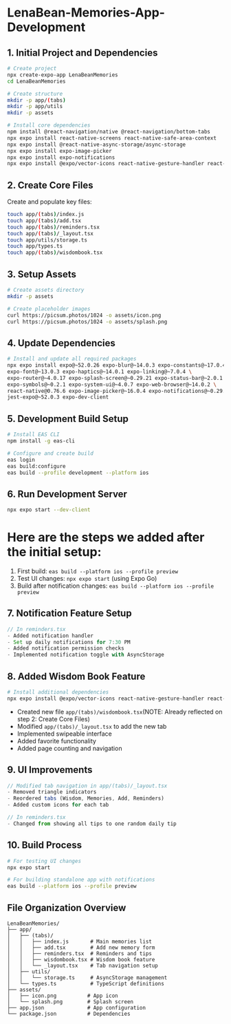 # LenaBean-Memories-App-Development

## 1. Initial Project and Dependencies
```bash
# Create project
npx create-expo-app LenaBeanMemories
cd LenaBeanMemories

# Create structure
mkdir -p app/(tabs)
mkdir -p app/utils
mkdir -p assets

# Install core dependencies
npm install @react-navigation/native @react-navigation/bottom-tabs
npx expo install react-native-screens react-native-safe-area-context
npx expo install @react-native-async-storage/async-storage
npx expo install expo-image-picker
npx expo install expo-notifications
npx expo install @expo/vector-icons react-native-gesture-handler react-native-reanimated
```

## 2. Create Core Files
Create and populate key files:

```bash
touch app/(tabs)/index.js
touch app/(tabs)/add.tsx
touch app/(tabs)/reminders.tsx
touch app/(tabs)/_layout.tsx
touch app/utils/storage.ts
touch app/types.ts
touch app/(tabs)/wisdombook.tsx
```

## 3. Setup Assets
```bash
# Create assets directory
mkdir -p assets

# Create placeholder images
curl https://picsum.photos/1024 -o assets/icon.png
curl https://picsum.photos/1024 -o assets/splash.png
```

## 4. Update Dependencies
```bash
# Install and update all required packages
npx expo install expo@~52.0.26 expo-blur@~14.0.3 expo-constants@~17.0.4 \
expo-font@~13.0.3 expo-haptics@~14.0.1 expo-linking@~7.0.4 \
expo-router@~4.0.17 expo-splash-screen@~0.29.21 expo-status-bar@~2.0.1 \
expo-symbols@~0.2.1 expo-system-ui@~4.0.7 expo-web-browser@~14.0.2 \
react-native@0.76.6 expo-image-picker@~16.0.4 expo-notifications@~0.29.12 \
jest-expo@~52.0.3 expo-dev-client
```

## 5. Development Build Setup
```bash
# Install EAS CLI
npm install -g eas-cli

# Configure and create build
eas login
eas build:configure
eas build --profile development --platform ios
```

## 6. Run Development Server
```bash
npx expo start --dev-client
```

# Here are the steps we added after the initial setup:

1. First build: `eas build --platform ios --profile preview`
2. Test UI changes: `npx expo start` (using Expo Go)
3. Build after notification changes: `eas build --platform ios --profile preview`

## 7. Notification Feature Setup
```javascript
// In reminders.tsx
- Added notification handler
- Set up daily notifications for 7:30 PM
- Added notification permission checks
- Implemented notification toggle with AsyncStorage
```

## 8. Added Wisdom Book Feature
```bash
# Install additional dependencies
npx expo install @expo/vector-icons react-native-gesture-handler react-native-reanimated
```
- Created new file `app/(tabs)/wisdombook.tsx`(NOTE: Already reflected on step 2: Create Core Files)
- Modified `app/(tabs)/_layout.tsx` to add the new tab
- Implemented swipeable interface
- Added favorite functionality
- Added page counting and navigation

## 9. UI Improvements
```javascript
// Modified tab navigation in app/(tabs)/_layout.tsx
- Removed triangle indicators
- Reordered tabs (Wisdom, Memories, Add, Reminders)
- Added custom icons for each tab

// In reminders.tsx
- Changed from showing all tips to one random daily tip
```

## 10. Build Process
```bash
# For testing UI changes
npx expo start

# For building standalone app with notifications
eas build --platform ios --profile preview
```

## File Organization Overview

```
LenaBeanMemories/
├── app/
│   ├── (tabs)/
│   │   ├── index.js       # Main memories list
│   │   ├── add.tsx        # Add new memory form
│   │   ├── reminders.tsx  # Reminders and tips
│   │   ├── wisdombook.tsx # Wisdom book feature
│   │   └── _layout.tsx    # Tab navigation setup
│   ├── utils/
│   │   └── storage.ts     # AsyncStorage management
│   └── types.ts           # TypeScript definitions
├── assets/
│   ├── icon.png          # App icon
│   └── splash.png        # Splash screen
├── app.json              # App configuration
└── package.json          # Dependencies
```

